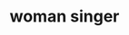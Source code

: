 ---
layout: people&body
title: woman singer
emoji: woman_singer
permalink: 👩‍🎤.html
image: assets/img/3moji/woman_singer.png
---